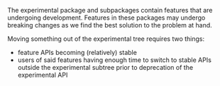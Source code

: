The experimental package and subpackages contain features that are undergoing
development. Features in these packages may undergo breaking changes as we find
the best solution to the problem at hand.

Moving something out of the experimental tree requires two things:
* feature APIs becoming (relatively) stable
* users of said features having enough time to switch to stable APIs outside the
  experimental subtree prior to deprecation of the experimental API
